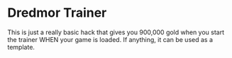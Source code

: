 # Dredmor Trainer

This is just a really basic hack that gives you 900,000 gold when you start the trainer WHEN your game is loaded.
If anything, it can be used as a template.
